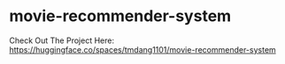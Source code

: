 # movie-recommender-system

Check Out The Project Here:
https://huggingface.co/spaces/tmdang1101/movie-recommender-system
